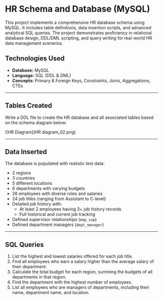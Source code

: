 # HR Schema and Database (MySQL)

This project implements a comprehensive HR database schema using MySQL. It includes table definitions, data insertion scripts, and advanced analytical SQL queries. The project demonstrates proficiency in relational database design, DDL/DML scripting, and query writing for real-world HR data management scenarios.

## Technologies Used

- **Database:** MySQL
- **Language:** SQL (DDL & DML)
- **Concepts:** Primary & Foreign Keys, Constraints, Joins, Aggregations, CTEs

---

## Tables Created

Write a DDL file to create the HR database and all associated tables based on the schema diagram below:

![HR Diagram](HR diagram_02.png)

---

## Data Inserted

The database is populated with realistic test data:

- 2 regions  
- 3 countries  
- 5 different locations  
- 6 departments with varying budgets  
- 26 employees with diverse roles and salaries  
- 24 job titles (ranging from Assistant to C-level)  
- Detailed job history with:
  - At least 2 employees having 3+ job history records
  - Full historical and current job tracking  
- Defined supervisor relationships (`emp_sup`)
- Defined department managers (`dept_manager`)

---

## SQL Queries

1. List the highest and lowest salaries offered for each job title.
2. Find all employees who earn a salary higher than the average salary of their department.
3. Calculate the total budget for each region, summing the budgets of all departments in that region.
4. Find the department with the highest number of employees.
5. List all employees who are managers of departments, including their name, department name, and location.

